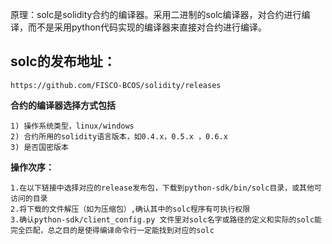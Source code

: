原理：solc是solidity合约的编译器。采用二进制的solc编译器，对合约进行编译，而不是采用python代码实现的编译器来直接对合约进行编译。

## solc的发布地址：
    https://github.com/FISCO-BCOS/solidity/releases
		
**合约的编译器选择方式包括**

    1) 操作系统类型，linux/windows 
    2) 合约所用的solidity语言版本，如0.4.x，0.5.x ，0.6.x
    3) 是否国密版本

**操作次序：**

    1.在以下链接中选择对应的release发布包，下载到python-sdk/bin/solc目录，或其他可访问的目录
    2.将下载的文件解压（如为压缩包）,确认其中的solc程序有可执行权限
    3.确认python-sdk/client_config.py 文件里对solc名字或路径的定义和实际的solc能完全匹配，总之目的是使得编译命令行一定能找到对应的solc
